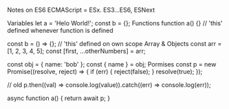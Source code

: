Notes on ES6
ECMAScript = ESx. ES3...ES6, ESNext

Variables
let a = 'Helo World!';
const b = {};
Functions
function a() {} // 'this' defined whenever function is defined

const b = () => {}; // 'this' defined on own scope
Array & Objects
const arr = [1, 2, 3, 4, 5];
const [first, ...otherNumbers] = arr;

const obj = { name: 'bob' };
const { name } = obj;
Pormises
const p = new Promise((resolve, reject) => {
  if (err) {
    reject(false);
  }
  resolve(true);
});

// old
p.then((val) => console.log(value)).catch((err) => console.log(err));

async function a() {
  return await p;
}